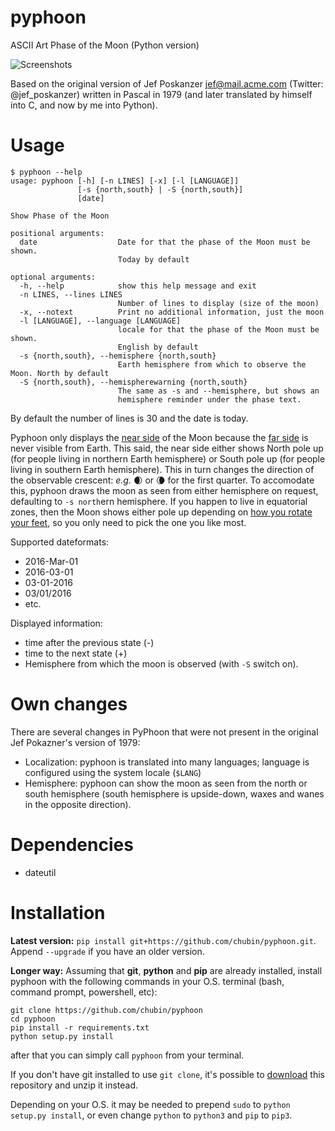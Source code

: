 # pyphoon
ASCII Art Phase of the Moon (Python version)

![Screenshots](http://igor.chub.in/pyphoon/screenshot.png)

Based on the original version of Jef Poskanzer <jef@mail.acme.com> (Twitter: @jef_poskanzer) 
written in Pascal in 1979 (and later translated by himself into C, and now by me into Python).

# Usage

~~~~
$ pyphoon --help
usage: pyphoon [-h] [-n LINES] [-x] [-l [LANGUAGE]]
               [-s {north,south} | -S {north,south}]
               [date]

Show Phase of the Moon

positional arguments:
  date                  Date for that the phase of the Moon must be shown.
                        Today by default

optional arguments:
  -h, --help            show this help message and exit
  -n LINES, --lines LINES
                        Number of lines to display (size of the moon)
  -x, --notext          Print no additional information, just the moon
  -l [LANGUAGE], --language [LANGUAGE]
                        locale for that the phase of the Moon must be shown.
                        English by default
  -s {north,south}, --hemisphere {north,south}
                        Earth hemisphere from which to observe the Moon. North by default
  -S {north,south}, --hemispherewarning {north,south}
                        The same as -s and --hemisphere, but shows an
                        hemisphere reminder under the phase text.
~~~~

By default the number of lines is 30 and the date is today.

Pyphoon only displays the [near side](https://en.wikipedia.org/wiki/Near_side_of_the_Moon) of the Moon
because the [far side](https://en.wikipedia.org/wiki/Far_side_of_the_Moon) is never visible from Earth.
This said, the near side either shows North pole up
(for people living in northern Earth hemisphere)
or South pole up
(for people living in southern Earth hemisphere).
This in turn changes the direction of the observable crescent:
*e.g.* 🌒 or 🌘 for the first quarter.
To accomodate this, pyphoon draws the moon as seen from either hemisphere on request,
defaulting to `-s north`ern hemisphere.
If you happen to live in equatorial zones,
then the Moon shows either pole up
depending on [how you rotate your feet](https://www.unicode.org/L2/L2017/17304-moon-var.pdf),
so you only need to pick the one you like most. 

Supported dateformats:

* 2016-Mar-01
* 2016-03-01
* 03-01-2016
* 03/01/2016
* etc.

Displayed information:

* time after the previous state (-)
* time to the next state (+)
* Hemisphere from which the moon is observed (with `-S` switch on).

# Own changes

There are several changes in PyPhoon that were not present in the original Jef Pokazner's version of 1979:

* Localization: pyphoon is translated into many languages; language is configured using the system locale (`$LANG`)
* Hemisphere: pyphoon can show the moon as seen from the north or south hemisphere (south hemisphere is upside-down, waxes and wanes in the opposite direction).

# Dependencies

* dateutil

# Installation

**Latest version:**
`pip install git+https://github.com/chubin/pyphoon.git`. Append `--upgrade` if you have an older version.

**Longer way:**
Assuming that **git**, **python** and **pip** are already installed,
install pyphoon with the following commands in your O.S. terminal (bash, command prompt, powershell, etc):

```
git clone https://github.com/chubin/pyphoon
cd pyphoon
pip install -r requirements.txt
python setup.py install
```



after that you can simply call `pyphoon` from your terminal.

If you don't have git installed to use `git clone`, it's possible to [download](https://github.com/chubin/pyphoon/archive/master.zip) this repository and unzip it instead.

Depending on your O.S. it may be needed to prepend `sudo` to `python setup.py install`, 
or even change `python` to `python3` and `pip` to `pip3`. 
